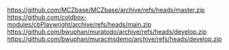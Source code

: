 https://github.com/MCZbase/MCZbase/archive/refs/heads/master.zip
https://github.com/coldbox-modules/cbPlaywright/archive/refs/heads/main.zip
https://github.com/bwuphan/muratodo/archive/refs/heads/develop.zip
https://github.com/bwuphan/muracmsdemo/archive/refs/heads/develop.zip
